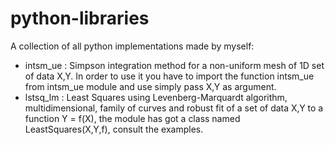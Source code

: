 # python-libraries
A collection of all python implementations made by myself:

- intsm_ue : Simpson integration method for a non-uniform mesh of 1D set of data X,Y. In order to use it you have to import the function intsm_ue from intsm_ue module and use simply pass X,Y as argument.
- lstsq_lm : Least Squares using Levenberg-Marquardt algorithm, multidimensional, family of curves and robust fit of a set of data X,Y to a function Y = f(X), the module has got a class named LeastSquares(X,Y,f), consult the examples.
